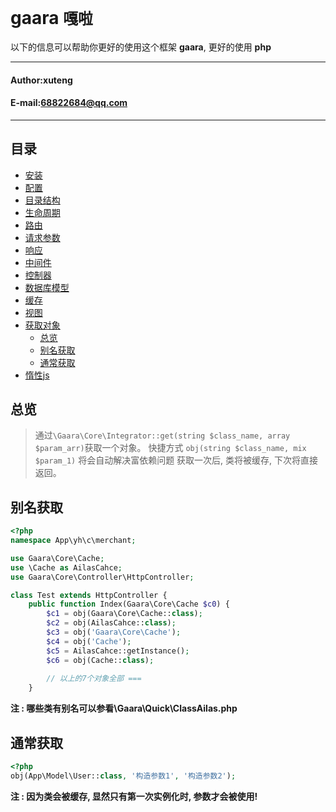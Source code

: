 **gaara** `嘎啦`
==========================
以下的信息可以帮助你更好的使用这个框架 **gaara**, 更好的使用 **php**
****
#### Author:xuteng
#### E-mail:68822684@qq.com
****
## 目录
* [安装](/helper/install.md)
* [配置](/helper/configure.md)
* [目录结构](/helper/catalog.md)
* [生命周期](/helper/cycle.md)
* [路由](/helper/route.md)
* [请求参数](/helper/request.md)
* [响应](/helper/response.md)
* [中间件](/helper/middleware.md)
* [控制器](/helper/controller.md)
* [数据库模型](/helper/model.md)
* [缓存](/helper/cache.md)
* [视图](/helper/view.md)
* [获取对象](/helper/getobj.md)
    * [总览](#总览)
    * [别名获取](#别名获取)
    * [通常获取](#通常获取)
* [惰性js](/helper/inertjs.md)

## 总览

> 通过`\Gaara\Core\Integrator::get(string $class_name, array $param_arr)`获取一个对象。
> 快捷方式 `obj(string $class_name, mix $param_1)`
> 将会自动解决富依赖问题
> 获取一次后, 类将被缓存, 下次将直接返回。

## 别名获取

```php
<?php
namespace App\yh\c\merchant;

use Gaara\Core\Cache;
use \Cache as AilasCahce;
use Gaara\Core\Controller\HttpController;

class Test extends HttpController {
    public function Index(Gaara\Core\Cache $c0) {
        $c1 = obj(Gaara\Core\Cache::class);
        $c2 = obj(AilasCahce::class);
        $c3 = obj('Gaara\Core\Cache');
        $c4 = obj('Cache');
        $c5 = AilasCahce::getInstance();
        $c6 = obj(Cache::class);
        
        // 以上的7个对象全部 ===
    }
```
**注 : 哪些类有别名可以参看\Gaara\Quick\ClassAilas.php**

## 通常获取

```php
<?php
obj(App\Model\User::class, '构造参数1', '构造参数2');

```
**注 : 因为类会被缓存, 显然只有第一次实例化时, 参数才会被使用!**